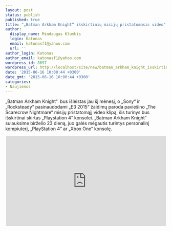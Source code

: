 ```yaml
---
layout: post
status: publish
published: true
title: "„Batman Arkham Knight“ išskirtinių misijų pristatomasis video"
author:
  display_name: Mindaugas Klumbis
  login: Katonas
  email: katonasf1@yahoo.com
  url: ''
author_login: Katonas
author_email: katonasf1@yahoo.com
wordpress_id: 8697
wordpress_url: http://localhost/site/new/batman_arkham_knight_isskirtiniu_misiju_pristatomasis_video/
date: '2015-06-16 10:00:44 +0300'
date_gmt: '2015-06-16 10:00:44 +0300'
categories:
- Naujienos
---
```

<p>
	&bdquo;Batman Arkham Knight&ldquo; &nbsp;bus i&scaron;leistas jau &scaron;į mėnesį, o &bdquo;Sony&ldquo; ir &bdquo;Rocksteady&ldquo; pasinaudodami &bdquo;E3 2015&ldquo; žaidimų paroda pavie&scaron;ino &bdquo;The Scarecrow Nightmare&ldquo; misijų pristatomąjį video klipą, &scaron;is turinys bus i&scaron;skirtinai skirtas &bdquo;Playstation 4&ldquo; konsolei. &bdquo;Batman Arkham Knight&ldquo; sulauksime birželio 23 dieną, juo galės mėgautis turintys personalinį kompiuterį, &bdquo;PlayStation 4&ldquo; ar &bdquo;Xbox One&ldquo; konsolę.</p>
<p style="text-align: center;">
	<iframe allowfullscreen="" frameborder="0" height="280" src="https://www.youtube.com/embed/5VymQrOoLww" width="500"></iframe></p>
